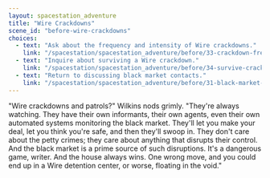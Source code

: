 ```yaml
---
layout: spacestation_adventure
title: "Wire Crackdowns"
scene_id: "before-wire-crackdowns"
choices:
  - text: "Ask about the frequency and intensity of Wire crackdowns."
    link: "/spacestation/spacestation_adventure/before/33-crackdown-frequency-intensity/"
  - text: "Inquire about surviving a Wire crackdown."
    link: "/spacestation/spacestation_adventure/before/34-survive-crackdown/"
  - text: "Return to discussing black market contacts."
    link: "/spacestation/spacestation_adventure/before/31-black-market-contacts/"
---
```


"Wire crackdowns and patrols?" Wilkins nods grimly. "They're always watching. They have their own informants, their own agents, even their own automated systems monitoring the black market. They'll let you make your deal, let you think you're safe, and then they'll swoop in. They don't care about the petty crimes; they care about anything that disrupts their control. And the black market is a prime source of such disruptions. It's a dangerous game, writer. And the house always wins. One wrong move, and you could end up in a Wire detention center, or worse, floating in the void."
